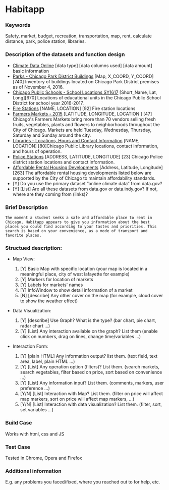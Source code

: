 # Habitapp

### Keywords
Safety, market, budget, recreation, transportation, map, rent, calculate distance, park, police station, libraries.


### Description of the datasets and function design
 * [Climate Data Online](https://www.ncdc.noaa.gov/cdo-web) [data type]  [data columns used] [data amount] basic information
 * [Parks - Chicago Park District Buildings](https://catalog.data.gov/dataset/parks-chicago-park-district-buildings) [Map, X_COORD, Y_COORD][740] Inventory of buildings located on Chicago Park District premises as of November 4, 2016.
 * [Chicago Public Schools - School Locations SY1617](https://catalog.data.gov/dataset/chicago-public-schools-school-locations-sy1617) [Short_Name, Lat, Long][670] Locations of educational units in the Chicago Public School District for school year 2016-2017.
 * [Fire Stations](https://catalog.data.gov/dataset/fire-stations-61d88) [NAME, LOCATION] [92] Fire station locations
 * [Farmers Markets - 2015](https://catalog.data.gov/dataset/farmers-markets-2015) [LATITUDE, LONGITUDE, LOCATION ] [47] Chicago's Farmers Markets bring more than 70 vendors selling fresh fruits, vegetables, plants and flowers to neighborhoods throughout the City of Chicago. Markets are held Tuesday, Wednesday, Thursday, Saturday and Sunday around the city.
 * [Libraries - Locations, Hours and Contact Information](https://catalog.data.gov/dataset/libraries-locations-hours-and-contact-information-f3c61) [NAME, LOCATION] [80]Chicago Public Library locations, contact information, and hours of operation.
 * [Police Stations](https://catalog.data.gov/dataset/police-stations-3a3a8) [ADDRESS, LATITUDE, LONGITUDE] [23] Chicago Police district station locations and contact information.
 * [Affordable Rental Housing Developments](https://catalog.data.gov/dataset/affordable-rental-housing-developments-ef5c2) [Address, Latitude, Longitude] [263] The affordable rental housing developments listed below are supported by the City of Chicago to maintain affordability standards.
 * [Y] Do you use the primary dataset ”online climate data” from data.gov? 
 * [Y] [List] Are all these datasets from data.gov or data.indy.gov? If not, where are they coming from (links)?

### Brief Description
	The moment a student seeks a safe and affordable place to rent in Chicago, Habitapp appears to give you information about the best places you could find according to your tastes and priorities. This search is based on your convenience, as a mode of transport and favorite places.

### Structued description:
 * Map View:
	1. [Y] Basic Map with specific location (your map is located in a meaningful place, city of west lafayette for example)
	2. [Y] Markers for location of markets
	3. [Y] Labels for markets' names
	4. [Y] InfoWindow to show detail information of a market
	5. [N] [describe] Any other cover on the map (for example, cloud cover to show the weather effect)

 * Data Visualization:
	1. [Y] [describe] Use Graph? What is the type? (bar chart, pie chart, radar chart ...)
	2. [Y] [List] Any interaction available on the graph? List them (enable click on numbers, drag on lines, change time/variables ...)
	
 * Interaction Form:
	1. [Y] [plain HTML] Any information output? list them. (text field, text area, label, plain HTML ...)
	2. [Y] [List] Any operation option (filters)? List them. (search markets, search vegetables, filter based on price, sort based on convenience ...)
	3. [Y] [List] Any information input? List them. (comments, markers, user preference ...)
	4. [Y/N] [List] Interaction with Map? List them. (filter on price will affect map markers, sort on price will affect map markers, ...)
	5. [Y/N] [List] Interaction with data visualization? List them. (filter, sort, set variables ...)

### Build Case
Works with html, css and JS

### Test Case
Tested in Chrome, Opera and Firefox

### Additional information 
E.g. any problems you faced/fixed, where you reached out to for help, etc.
